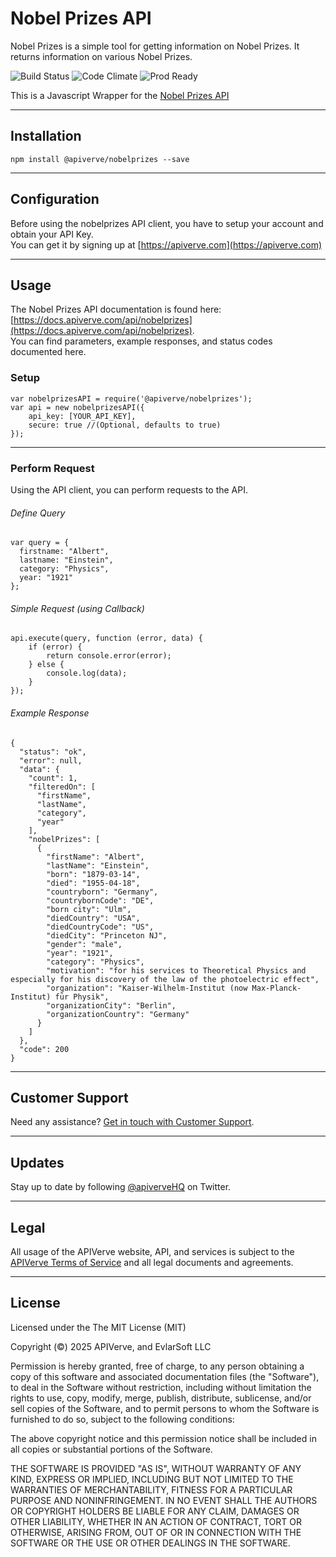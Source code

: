 Nobel Prizes API
============

Nobel Prizes is a simple tool for getting information on Nobel Prizes. It returns information on various Nobel Prizes.

![Build Status](https://img.shields.io/badge/build-passing-green)
![Code Climate](https://img.shields.io/badge/maintainability-B-purple)
![Prod Ready](https://img.shields.io/badge/production-ready-blue)

This is a Javascript Wrapper for the [Nobel Prizes API](https://apiverve.com/marketplace/api/nobelprizes)

---

## Installation
	npm install @apiverve/nobelprizes --save

---

## Configuration

Before using the nobelprizes API client, you have to setup your account and obtain your API Key.  
You can get it by signing up at [https://apiverve.com](https://apiverve.com)

---

## Usage

The Nobel Prizes API documentation is found here: [https://docs.apiverve.com/api/nobelprizes](https://docs.apiverve.com/api/nobelprizes).  
You can find parameters, example responses, and status codes documented here.

### Setup

```
var nobelprizesAPI = require('@apiverve/nobelprizes');
var api = new nobelprizesAPI({
    api_key: [YOUR_API_KEY],
    secure: true //(Optional, defaults to true)
});
```

---


### Perform Request
Using the API client, you can perform requests to the API.

###### Define Query

```
var query = {
  firstname: "Albert",
  lastname: "Einstein",
  category: "Physics",
  year: "1921"
};
```

###### Simple Request (using Callback)

```
api.execute(query, function (error, data) {
    if (error) {
        return console.error(error);
    } else {
        console.log(data);
    }
});
```

###### Example Response

```
{
  "status": "ok",
  "error": null,
  "data": {
    "count": 1,
    "filteredOn": [
      "firstName",
      "lastName",
      "category",
      "year"
    ],
    "nobelPrizes": [
      {
        "firstName": "Albert",
        "lastName": "Einstein",
        "born": "1879-03-14",
        "died": "1955-04-18",
        "countryborn": "Germany",
        "countrybornCode": "DE",
        "born city": "Ulm",
        "diedCountry": "USA",
        "diedCountryCode": "US",
        "diedCity": "Princeton NJ",
        "gender": "male",
        "year": "1921",
        "category": "Physics",
        "motivation": "for his services to Theoretical Physics and especially for his discovery of the law of the photoelectric effect",
        "organization": "Kaiser-Wilhelm-Institut (now Max-Planck-Institut) für Physik",
        "organizationCity": "Berlin",
        "organizationCountry": "Germany"
      }
    ]
  },
  "code": 200
}
```

---

## Customer Support

Need any assistance? [Get in touch with Customer Support](https://apiverve.com/contact).

---

## Updates
Stay up to date by following [@apiverveHQ](https://twitter.com/apiverveHQ) on Twitter.

---

## Legal

All usage of the APIVerve website, API, and services is subject to the [APIVerve Terms of Service](https://apiverve.com/terms) and all legal documents and agreements.

---

## License
Licensed under the The MIT License (MIT)

Copyright (&copy;) 2025 APIVerve, and EvlarSoft LLC

Permission is hereby granted, free of charge, to any person obtaining a copy of this software and associated documentation files (the "Software"), to deal in the Software without restriction, including without limitation the rights to use, copy, modify, merge, publish, distribute, sublicense, and/or sell copies of the Software, and to permit persons to whom the Software is furnished to do so, subject to the following conditions:

The above copyright notice and this permission notice shall be included in all copies or substantial portions of the Software.

THE SOFTWARE IS PROVIDED "AS IS", WITHOUT WARRANTY OF ANY KIND, EXPRESS OR IMPLIED, INCLUDING BUT NOT LIMITED TO THE WARRANTIES OF MERCHANTABILITY, FITNESS FOR A PARTICULAR PURPOSE AND NONINFRINGEMENT. IN NO EVENT SHALL THE AUTHORS OR COPYRIGHT HOLDERS BE LIABLE FOR ANY CLAIM, DAMAGES OR OTHER LIABILITY, WHETHER IN AN ACTION OF CONTRACT, TORT OR OTHERWISE, ARISING FROM, OUT OF OR IN CONNECTION WITH THE SOFTWARE OR THE USE OR OTHER DEALINGS IN THE SOFTWARE.